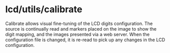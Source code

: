 # lcd/utils/calibrate
Calibrate allows visual fine-tuning of the LCD digits configuration.
The source is continually read and markers placed on the image to
show the digit mapping, and the images presented via a web server.
When the configuration file is changed, it is re-read to pick up
any changes in the LCD configuration.
